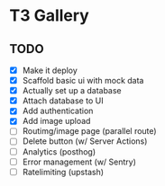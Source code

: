 # T3 Gallery

## TODO

- [x] Make it deploy
- [x] Scaffold basic ui with mock data
- [x] Actually set up a database
- [x] Attach database to UI
- [x] Add authentication
- [x] Add image upload
- [ ] Routimg/image page (parallel route)
- [ ] Delete button (w/ Server Actions)
- [ ] Analytics (posthog)
- [ ] Error management (w/ Sentry)
- [ ] Ratelimiting (upstash)
